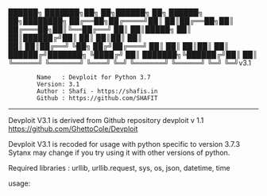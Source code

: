 
██████╗ ███████╗██╗   ██╗██████╗ ██╗      ██████╗ ██╗████████╗
██╔══██╗██╔════╝██║   ██║██╔══██╗██║     ██╔═══██╗██║╚══██╔══╝
██║  ██║█████╗  ██║   ██║██████╔╝██║     ██║   ██║██║   ██║   
██║  ██║██╔══╝  ╚██╗ ██╔╝██╔═══╝ ██║     ██║   ██║██║   ██║   
██████╔╝███████╗ ╚████╔╝ ██║     ███████╗╚██████╔╝██║   ██║   
╚═════╝ ╚══════╝  ╚═══╝  ╚═╝     ╚══════╝ ╚═════╝ ╚═╝   ╚═╝v3.1

            Name   : Devploit for Python 3.7       
            Version: 3.1                          
            Author : Shafi - https://shafis.in        
            Github : https://github.com/SHAFIT     

----------------------------------------------------------------

Devploit V3.1 is derived from Github repository devploit v 1.1 https://github.com/GhettoCole/Devploit

Devploit V3.1 is recoded for usage with python specific to version 3.7.3
Sytanx may change if you try using it with other versions of python. 

Required libraries : urllib, urllib.request, sys, os, json, datetime, time

usage: 